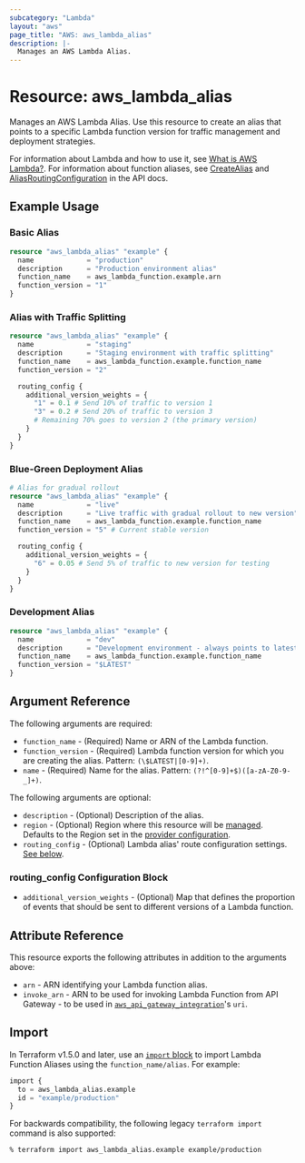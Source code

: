```yaml
---
subcategory: "Lambda"
layout: "aws"
page_title: "AWS: aws_lambda_alias"
description: |-
  Manages an AWS Lambda Alias.
---
```


# Resource: aws_lambda_alias

Manages an AWS Lambda Alias. Use this resource to create an alias that points to a specific Lambda function version for traffic management and deployment strategies.

For information about Lambda and how to use it, see [What is AWS Lambda?](http://docs.aws.amazon.com/lambda/latest/dg/welcome.html). For information about function aliases, see [CreateAlias](http://docs.aws.amazon.com/lambda/latest/dg/API_CreateAlias.html) and [AliasRoutingConfiguration](https://docs.aws.amazon.com/lambda/latest/dg/API_AliasRoutingConfiguration.html) in the API docs.

## Example Usage

### Basic Alias

```terraform
resource "aws_lambda_alias" "example" {
  name             = "production"
  description      = "Production environment alias"
  function_name    = aws_lambda_function.example.arn
  function_version = "1"
}
```

### Alias with Traffic Splitting

```terraform
resource "aws_lambda_alias" "example" {
  name             = "staging"
  description      = "Staging environment with traffic splitting"
  function_name    = aws_lambda_function.example.function_name
  function_version = "2"

  routing_config {
    additional_version_weights = {
      "1" = 0.1 # Send 10% of traffic to version 1
      "3" = 0.2 # Send 20% of traffic to version 3
      # Remaining 70% goes to version 2 (the primary version)
    }
  }
}
```

### Blue-Green Deployment Alias

```terraform
# Alias for gradual rollout
resource "aws_lambda_alias" "example" {
  name             = "live"
  description      = "Live traffic with gradual rollout to new version"
  function_name    = aws_lambda_function.example.function_name
  function_version = "5" # Current stable version

  routing_config {
    additional_version_weights = {
      "6" = 0.05 # Send 5% of traffic to new version for testing
    }
  }
}
```

### Development Alias

```terraform
resource "aws_lambda_alias" "example" {
  name             = "dev"
  description      = "Development environment - always points to latest"
  function_name    = aws_lambda_function.example.function_name
  function_version = "$LATEST"
}
```

## Argument Reference

The following arguments are required:

* `function_name` - (Required) Name or ARN of the Lambda function.
* `function_version` - (Required) Lambda function version for which you are creating the alias. Pattern: `(\$LATEST|[0-9]+)`.
* `name` - (Required) Name for the alias. Pattern: `(?!^[0-9]+$)([a-zA-Z0-9-_]+)`.

The following arguments are optional:

* `description` - (Optional) Description of the alias.
* `region` - (Optional) Region where this resource will be [managed](https://docs.aws.amazon.com/general/latest/gr/rande.html#regional-endpoints). Defaults to the Region set in the [provider configuration](https://registry.terraform.io/providers/hashicorp/aws/latest/docs#aws-configuration-reference).
* `routing_config` - (Optional) Lambda alias' route configuration settings. [See below](#routing_config-configuration-block).

### routing_config Configuration Block

* `additional_version_weights` - (Optional) Map that defines the proportion of events that should be sent to different versions of a Lambda function.

## Attribute Reference

This resource exports the following attributes in addition to the arguments above:

* `arn` - ARN identifying your Lambda function alias.
* `invoke_arn` - ARN to be used for invoking Lambda Function from API Gateway - to be used in [`aws_api_gateway_integration`](https://registry.terraform.io/providers/hashicorp/aws/latest/docs/resources/api_gateway_integration)'s `uri`.

## Import

In Terraform v1.5.0 and later, use an [`import` block](https://developer.hashicorp.com/terraform/language/import) to import Lambda Function Aliases using the `function_name/alias`. For example:

```terraform
import {
  to = aws_lambda_alias.example
  id = "example/production"
}
```

For backwards compatibility, the following legacy `terraform import` command is also supported:

```console
% terraform import aws_lambda_alias.example example/production
```
